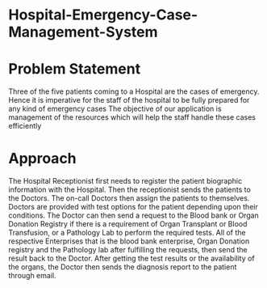 # Hospital-Emergency-Case-Management-System

# Problem Statement
Three of the five patients coming to a Hospital are the cases of emergency. Hence it is imperative for the staff of the hospital to be fully prepared for any kind of emergency cases
The objective of our application is management of the resources which will help the staff handle these cases efficiently 

# Approach
The Hospital Receptionist first needs to register the patient biographic information with the Hospital.
Then the receptionist sends the  patients to the Doctors. The on-call Doctors then assign the patients to themselves.
 Doctors are provided with test options for the patient depending upon their conditions.
The Doctor can then send a request to the Blood bank or Organ Donation Registry if there is a requirement of Organ Transplant or Blood Transfusion, or a Pathology Lab to perform the required tests.
All of the respective Enterprises that is the blood bank enterprise, Organ Donation registry and the Pathology lab after fulfilling the requests, then send the result back to the Doctor.
After getting the test results or the availability of the organs, the Doctor then sends the diagnosis report to the patient through email.
